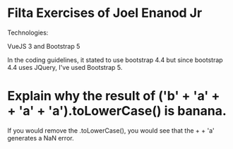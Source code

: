 # Filta Exercises of Joel Enanod Jr

Technologies:

VueJS 3 and Bootstrap 5

In the coding guidelines, it stated to use bootstrap 4.4 but since bootstrap 4.4 uses JQuery, I've used Bootstrap 5.

# Explain why the result of ('b' + 'a' + + 'a' + 'a').toLowerCase() is banana.

If you would remove the .toLowerCase(), you would see that the + + 'a' generates a NaN error.
